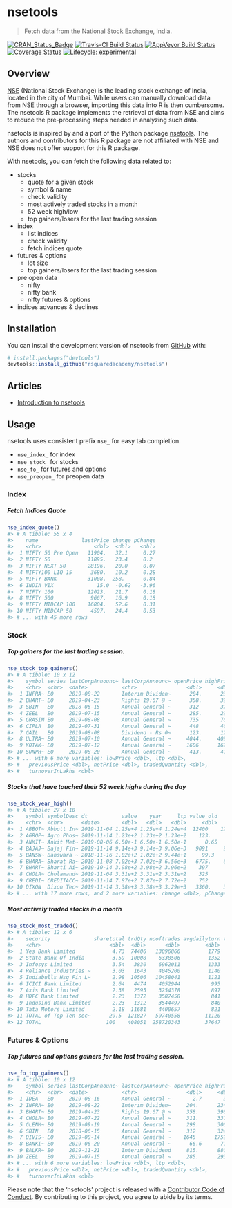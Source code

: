 
<!-- README.md is generated from README.Rmd. Please edit that file -->

# nsetools

> Fetch data from the National Stock Exchange, India.

<!-- badges: start -->

[![CRAN\_Status\_Badge](https://www.r-pkg.org/badges/version/nsetools)](https://cran.r-project.org/package=nsetools)
[![Travis-CI Build
Status](https://travis-ci.org/rsquaredacademy/nsetools.svg?branch=master)](https://travis-ci.org/rsquaredacademy/nsetools)
[![AppVeyor Build
Status](https://ci.appveyor.com/api/projects/status/github/rsquaredacademy/nsetools?branch=master&svg=true)](https://ci.appveyor.com/project/rsquaredacademy/nsetools)
[![Coverage
Status](https://img.shields.io/codecov/c/github/rsquaredacademy/nsetools/master.svg)](https://codecov.io/github/rsquaredacademy/nsetools?branch=master)
[![Lifecycle:
experimental](https://img.shields.io/badge/lifecycle-experimental-orange.svg)](https://www.tidyverse.org/lifecycle/#experimental)
<!-- badges: end -->

## Overview

[NSE](https://www.nseindia.com/) (National Stock Exchange) is the
leading stock exchange of India, located in the city of Mumbai. While
users can manually download data from NSE through a browser, importing
this data into R is then cumbersome. The nsetools R package implements
the retrieval of data from NSE and aims to reduce the pre-processing
steps needed in analyzing such data.

nsetools is inspired by and a port of the Python package
[nsetools](https://nsetools.readthedocs.io/en/latest/). The authors and
contributors for this R package are not affiliated with NSE and NSE does
not offer support for this R package.

With nsetools, you can fetch the following data related to:

  - stocks
      - quote for a given stock
      - symbol & name
      - check validity
      - most actively traded stocks in a month
      - 52 week high/low
      - top gainers/losers for the last trading session
  - index
      - list indices
      - check validity
      - fetch indices quote
  - futures & options
      - lot size
      - top gainers/losers for the last trading session
  - pre open data
      - nifty
      - nifty bank
      - nifty futures & options
  - indices advances & declines

## Installation

You can install the development version of nsetools from
[GitHub](https://github.com/rsquaredacademy/nsetools/) with:

``` r
# install.packages("devtools")
devtools::install_github("rsquaredacademy/nsetools")
```

## Articles

  - [Introduction to
    nsetools](https://nsetools.rsquaredacademy.com/articles/introduction-to-nsetools.html)

## Usage

nsetools uses consistent prefix `nse_` for easy tab completion.

  - `nse_index_` for index
  - `nse_stock_` for stocks
  - `nse_fo_` for futures and options
  - `nse_preopen_` for preopen data

### Index

##### Fetch Indices Quote

``` r
nse_index_quote()
#> # A tibble: 55 x 4
#>    name              lastPrice change pChange
#>    <chr>                 <dbl>  <dbl>   <dbl>
#>  1 NIFTY 50 Pre Open   11904.   32.1     0.27
#>  2 NIFTY 50            11895.   23.4     0.2 
#>  3 NIFTY NEXT 50       28196.   20.0     0.07
#>  4 NIFTY100 LIQ 15      3680.   10.2     0.28
#>  5 NIFTY BANK          31008.  258.      0.84
#>  6 INDIA VIX              15.0  -0.62   -3.96
#>  7 NIFTY 100           12023.   21.7     0.18
#>  8 NIFTY 500            9667.   16.9     0.18
#>  9 NIFTY MIDCAP 100    16804.   52.6     0.31
#> 10 NIFTY MIDCAP 50      4597.   24.4     0.53
#> # ... with 45 more rows
```

### Stock

##### Top gainers for the last trading session.

``` r
nse_stock_top_gainers()
#> # A tibble: 10 x 12
#>    symbol series lastCorpAnnounc~ lastCorpAnnounc~ openPrice highPrice
#>    <chr>  <chr>  <date>           <chr>                <dbl>     <dbl>
#>  1 INFRA~ EQ     2019-08-22       Interim Dividen~      204.      234 
#>  2 BHART~ EQ     2019-04-23       Rights 19:67 @ ~      358.      398.
#>  3 SBIN   EQ     2018-06-15       Annual General ~      312       324.
#>  4 ZEEL   EQ     2019-07-15       Annual General ~      285.      293.
#>  5 GRASIM EQ     2019-08-08       Annual General ~      735       768 
#>  6 CIPLA  EQ     2019-07-31       Annual General ~      448       468.
#>  7 GAIL   EQ     2019-08-08       Dividend - Rs 0~      123.      124.
#>  8 ULTRA~ EQ     2019-07-10       Annual General ~     4044.     4094 
#>  9 KOTAK~ EQ     2019-07-12       Annual General ~     1606      1629 
#> 10 SUNPH~ EQ     2019-08-20       Annual General ~      413.      419.
#> # ... with 6 more variables: lowPrice <dbl>, ltp <dbl>,
#> #   previousPrice <dbl>, netPrice <dbl>, tradedQuantity <dbl>,
#> #   turnoverInLakhs <dbl>
```

##### Stocks that have touched their 52 week highs during the day

``` r
nse_stock_year_high()
#> # A tibble: 27 x 10
#>    symbol symbolDesc dt           value    year     ltp value_old    prev
#>    <chr>  <chr>      <date>       <dbl>   <dbl>   <dbl>     <dbl>   <dbl>
#>  1 ABBOT~ Abbott In~ 2019-11-04 1.25e+4 1.25e+4 1.24e+4  12400    12043. 
#>  2 AGROP~ Agro Phos~ 2019-11-14 1.23e+2 1.23e+2 1.23e+2    123.     122. 
#>  3 ANKIT~ Ankit Met~ 2019-08-06 6.50e-1 6.50e-1 6.50e-1      0.65     0.6
#>  4 BAJAJ~ Bajaj Fin~ 2019-11-14 9.14e+3 9.14e+3 9.06e+3   9091     9062. 
#>  5 BANSW~ Banswara ~ 2018-11-16 1.02e+2 1.02e+2 9.44e+1     99.3     89.1
#>  6 BHARA~ Bharat Ra~ 2019-11-08 7.02e+3 7.02e+3 6.56e+3   6775.    6599. 
#>  7 BHART~ Bharti Ai~ 2019-10-14 3.98e+2 3.98e+2 3.96e+2    397      362. 
#>  8 CHOLA~ Cholamand~ 2019-11-04 3.31e+2 3.31e+2 3.31e+2    325      309. 
#>  9 CREDI~ CREDITACC~ 2019-11-14 7.87e+2 7.87e+2 7.72e+2    752      732. 
#> 10 DIXON  Dixon Tec~ 2019-11-14 3.38e+3 3.38e+3 3.29e+3   3360.    3263. 
#> # ... with 17 more rows, and 2 more variables: change <dbl>, pChange <dbl>
```

##### Most actively traded stocks in a month

``` r
nse_stock_most_traded()
#> # A tibble: 12 x 6
#>    security              sharetotal trdQty nooftrades avgdailyturn turnover
#>    <chr>                      <dbl>  <dbl>      <dbl>        <dbl>    <dbl>
#>  1 Yes Bank Limited            4.73  74406   13096866         1779    35577
#>  2 State Bank Of India         3.59  10008    6338506         1352    27045
#>  3 Infosys Limited             3.54   3830    6962011         1333    26663
#>  4 Reliance Industries ~       3.03   1643    4045200         1140    22804
#>  5 Indiabulls Hsg Fin L~       2.98  10506   10458041         1121    22424
#>  6 ICICI Bank Limited          2.64   4474    4052944          995    19893
#>  7 Axis Bank Limited           2.38   2595    3254378          897    17947
#>  8 HDFC Bank Limited           2.23   1372    3587458          841    16823
#>  9 Indusind Bank Limited       2.23   1312    3544497          840    16807
#> 10 Tata Motors Limited         2.18  11681    4400657          821    16427
#> 11 TOTAL of Top Ten sec~      29.5  121827   59740558        11120   222410
#> 12 TOTAL                     100    408051  258720343        37647   752931
```

### Futures & Options

##### Top futures and options gainers for the last trading session.

``` r
nse_fo_top_gainers()
#> # A tibble: 10 x 12
#>    symbol series lastCorpAnnounc~ lastCorpAnnounc~ openPrice highPrice
#>    <chr>  <chr>  <date>           <chr>                <dbl>     <dbl>
#>  1 IDEA   EQ     2019-08-16       Annual General ~       2.7       3.9
#>  2 INFRA~ EQ     2019-08-22       Interim Dividen~     204.      234  
#>  3 BHART~ EQ     2019-04-23       Rights 19:67 @ ~     358.      398. 
#>  4 CHOLA~ EQ     2019-07-22       Annual General ~     311.      331. 
#>  5 GLENM~ EQ     2019-09-19       Annual General ~     298.      306  
#>  6 SBIN   EQ     2018-06-15       Annual General ~     312       324. 
#>  7 DIVIS~ EQ     2019-08-14       Annual General ~    1645      1759. 
#>  8 BANKI~ EQ     2019-06-20       Annual General ~      66.6      71.2
#>  9 BALKR~ EQ     2019-11-21       Interim Dividend     815.      880  
#> 10 ZEEL   EQ     2019-07-15       Annual General ~     285.      293. 
#> # ... with 6 more variables: lowPrice <dbl>, ltp <dbl>,
#> #   previousPrice <dbl>, netPrice <dbl>, tradedQuantity <dbl>,
#> #   turnoverInLakhs <dbl>
```

Please note that the ‘nsetools’ project is released with a [Contributor
Code of Conduct](CODE_OF_CONDUCT.md). By contributing to this project,
you agree to abide by its terms.
